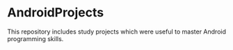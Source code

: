 # AndroidProjects
This repository includes study projects which were useful to master Android programming skills.
